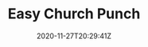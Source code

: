 ---
layout: recipe
date: 2020-11-27T20:29:41Z
draft: true    
title:  "Easy Church Punch"
image: punch.jpg
authorName: Jeannie (Mom)
category: beverage
tags:
  - beverage
  - punch
yield: #
prepTime: #
cookTime: #

ingredients:
- 1 package Unsweetened Lemonade Kool-Aid
- 2 packages Unsweetened Raspberry Kool-Aid
- Water to taste
- 1 Large Can Pineapple Juice
- 3 Liter bottle 7-up or Sprite

directions:
- Mix well in very large container.
- Chill.
- Serve.
---
